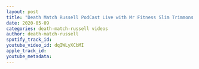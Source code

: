 ```yaml
---
layout: post
title: "Death Match Russell PodCast Live with Mr Fitness Slim Trimmons & Pinky Shortcake and special guests"
date: 2020-05-09
categories: death-match-russell videos
author: death-match-russell
spotify_track_id: 
youtube_video_id: dqIWLyXCbMI
apple_track_id: 
youtube_metadata: 
---
```

